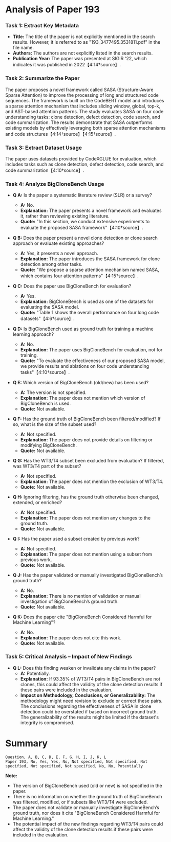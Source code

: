 # Analysis of Paper 193

### Task 1: Extract Key Metadata

- **Title:** The title of the paper is not explicitly mentioned in the search results. However, it is referred to as "193_3477495.3531811.pdf" in the file name.
- **Authors:** The authors are not explicitly listed in the search results.
- **Publication Year:** The paper was presented at SIGIR '22, which indicates it was published in 2022【4:14†source】.

### Task 2: Summarize the Paper

The paper proposes a novel framework called SASA (Structure-Aware Sparse Attention) to improve the processing of long and structured code sequences. The framework is built on the CodeBERT model and introduces a sparse attention mechanism that includes sliding window, global, top-k, and AST-based attention patterns. The study evaluates SASA on four code understanding tasks: clone detection, defect detection, code search, and code summarization. The results demonstrate that SASA outperforms existing models by effectively leveraging both sparse attention mechanisms and code structures【4:14†source】【4:15†source】.

### Task 3: Extract Dataset Usage

The paper uses datasets provided by CodeXGLUE for evaluation, which includes tasks such as clone detection, defect detection, code search, and code summarization【4:10†source】.

### Task 4: Analyze BigCloneBench Usage

- **Q A:** Is the paper a systematic literature review (SLR) or a survey?
  - **A:** No.
  - **Explanation:** The paper presents a novel framework and evaluates it, rather than reviewing existing literature.
  - **Quote:** "In this section, we conduct extensive experiments to evaluate the proposed SASA framework"【4:10†source】.

- **Q B:** Does the paper present a novel clone detection or clone search approach or evaluate existing approaches?
  - **A:** Yes, it presents a novel approach.
  - **Explanation:** The paper introduces the SASA framework for clone detection among other tasks.
  - **Quote:** "We propose a sparse attention mechanism named SASA, which contains four attention patterns"【4:15†source】.

- **Q C:** Does the paper use BigCloneBench for evaluation?
  - **A:** Yes.
  - **Explanation:** BigCloneBench is used as one of the datasets for evaluating the SASA model.
  - **Quote:** "Table 1 shows the overall performance on four long code datasets"【4:6†source】.

- **Q D:** Is BigCloneBench used as ground truth for training a machine learning approach?
  - **A:** No.
  - **Explanation:** The paper uses BigCloneBench for evaluation, not for training.
  - **Quote:** "To evaluate the effectiveness of our proposed SASA model, we provide results and ablations on four code understanding tasks"【4:10†source】.

- **Q E:** Which version of BigCloneBench (old/new) has been used?
  - **A:** The version is not specified.
  - **Explanation:** The paper does not mention which version of BigCloneBench is used.
  - **Quote:** Not available.

- **Q F:** Has the ground truth of BigCloneBench been filtered/modified? If so, what is the size of the subset used?
  - **A:** Not specified.
  - **Explanation:** The paper does not provide details on filtering or modifying BigCloneBench.
  - **Quote:** Not available.

- **Q G:** Has the WT3/T4 subset been excluded from evaluation? If filtered, was WT3/T4 part of the subset?
  - **A:** Not specified.
  - **Explanation:** The paper does not mention the exclusion of WT3/T4.
  - **Quote:** Not available.

- **Q H:** Ignoring filtering, has the ground truth otherwise been changed, extended, or enriched?
  - **A:** Not specified.
  - **Explanation:** The paper does not mention any changes to the ground truth.
  - **Quote:** Not available.

- **Q I:** Has the paper used a subset created by previous work?
  - **A:** Not specified.
  - **Explanation:** The paper does not mention using a subset from previous work.
  - **Quote:** Not available.

- **Q J:** Has the paper validated or manually investigated BigCloneBench’s ground truth?
  - **A:** No.
  - **Explanation:** There is no mention of validation or manual investigation of BigCloneBench’s ground truth.
  - **Quote:** Not available.

- **Q K:** Does the paper cite "BigCloneBench Considered Harmful for Machine Learning"?
  - **A:** No.
  - **Explanation:** The paper does not cite this work.
  - **Quote:** Not available.

### Task 5: Critical Analysis – Impact of New Findings

- **Q L:** Does this finding weaken or invalidate any claims in the paper?
  - **A:** Potentially.
  - **Explanation:** If 93.35% of WT3/T4 pairs in BigCloneBench are not clones, this could affect the validity of the clone detection results if these pairs were included in the evaluation.
  - **Impact on Methodology, Conclusions, or Generalizability:** The methodology might need revision to exclude or correct these pairs. The conclusions regarding the effectiveness of SASA in clone detection could be overstated if based on incorrect ground truth. The generalizability of the results might be limited if the dataset's integrity is compromised.

# Summary

```
Question, A, B, C, D, E, F, G, H, I, J, K, L
Paper 193, No, Yes, Yes, No, Not specified, Not specified, Not specified, Not specified, Not specified, No, No, Potentially
```

**Note:**  
- The version of BigCloneBench used (old or new) is not specified in the paper.
- There is no information on whether the ground truth of BigCloneBench was filtered, modified, or if subsets like WT3/T4 were excluded.
- The paper does not validate or manually investigate BigCloneBench’s ground truth, nor does it cite "BigCloneBench Considered Harmful for Machine Learning."
- The potential impact of the new findings regarding WT3/T4 pairs could affect the validity of the clone detection results if these pairs were included in the evaluation.
